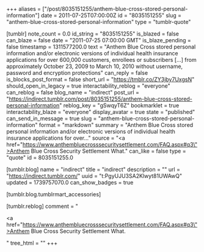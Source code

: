 +++
aliases = ["/post/8035151255/anthem-blue-cross-stored-personal-information"]
date = 2011-07-25T07:00:00Z
id = "8035151255"
slug = "anthem-blue-cross-stored-personal-information"
type = "tumblr-quote"

[tumblr]
note_count = 0.0
id_string = "8035151255"
is_blazed = false
can_blaze = false
date = "2011-07-25 07:00:00 GMT"
is_blaze_pending = false
timestamp = 1311577200.0
text = "Anthem Blue Cross stored personal information and/or electronic versions of individual health insurance applications for over 600,000 customers, enrollees or subscribers [&hellip;] from approximately October 23, 2009 to March 10, 2010 without username, password and encryption protections"
can_reply = false
is_blocks_post_format = false
short_url = "https://tmblr.co/ZY3jby7UxgsN"
should_open_in_legacy = true
interactability_reblog = "everyone"
can_reblog = false
blog_name = "indirect"
post_url = "https://indirect.tumblr.com/post/8035151255/anthem-blue-cross-stored-personal-information"
reblog_key = "gSwqyT6Z"
bookmarklet = true
interactability_blaze = "everyone"
display_avatar = true
state = "published"
can_send_in_message = true
slug = "anthem-blue-cross-stored-personal-information"
format = "markdown"
summary = "Anthem Blue Cross stored personal information and/or electronic versions of individual health insurance applications for over..."
source = "<a href=\"https://www.anthembluecrosssecuritysettlement.com/FAQ.aspx#q3\">Anthem Blue Cross Security Settlement</a> What."
can_like = false
type = "quote"
id = 8035151255.0

[tumblr.blog]
name = "indirect"
title = "indirect"
description = ""
url = "https://indirect.tumblr.com/"
uuid = "t:PgyUJU3SA2Klwyt81UWAwQ"
updated = 1739757070.0
can_show_badges = true

[tumblr.blog.tumblrmart_accessories]

[tumblr.reblog]
comment = "<p><a href=\"https://www.anthembluecrosssecuritysettlement.com/FAQ.aspx#q3\">Anthem Blue Cross Security Settlement</a> What.</p>"
tree_html = ""
+++
